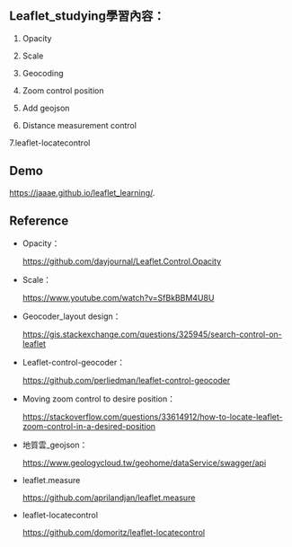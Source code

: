 ## Leaflet_studying學習內容：

1. Opacity

2. Scale

3. Geocoding

4. Zoom control position

5. Add geojson

6. Distance measurement control

7.leaflet-locatecontrol


## Demo
https://jaaae.github.io/leaflet_learning/.

## Reference 
+ Opacity：

  https://github.com/dayjournal/Leaflet.Control.Opacity 

+ Scale： 

  https://www.youtube.com/watch?v=SfBkBBM4U8U 

+ Geocoder_layout design： 

  https://gis.stackexchange.com/questions/325945/search-control-on-leaflet

+ Leaflet-control-geocoder： 

  https://github.com/perliedman/leaflet-control-geocoder

+ Moving zoom control to desire position： 

  https://stackoverflow.com/questions/33614912/how-to-locate-leaflet-zoom-control-in-a-desired-position

+ 地質雲_geojson： 

  https://www.geologycloud.tw/geohome/dataService/swagger/api

+ leaflet.measure

  https://github.com/aprilandjan/leaflet.measure

+ leaflet-locatecontrol

  https://github.com/domoritz/leaflet-locatecontrol
